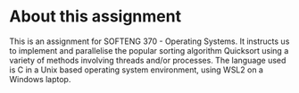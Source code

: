 # About this assignment
This is an assignment for SOFTENG 370 - Operating Systems. It instructs us to implement and parallelise the popular sorting algorithm Quicksort using a variety of methods involving threads and/or processes. The language used is C in a Unix based operating system environment, using WSL2 on a Windows laptop.  